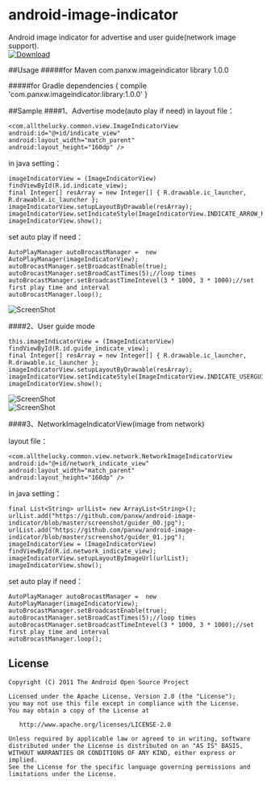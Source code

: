 android-image-indicator
=======================

Android image indicator for advertise and user guide(network image support).  
 [ ![Download](https://api.bintray.com/packages/panxw/maven/android-image-indicator/images/download.svg) ](https://bintray.com/panxw/maven/android-image-indicator/_latestVersion)  

##Usage
#####for Maven
	<dependency>
		<groupId>com.panxw.imageindicator</groupId>
		<artifactId>library</artifactId>
		<version>1.0.0</version>
	</dependency>

#####for Gradle
	dependencies {
		compile 'com.panxw.imageindicator:library:1.0.0'
	}

##Sample
####1、Advertise mode(auto play if need)
in layout file：

	<com.allthelucky.common.view.ImageIndicatorView
	android:id="@+id/indicate_view"
	android:layout_width="match_parent"
	android:layout_height="160dp" />
        
in java setting：

	imageIndicatorView = (ImageIndicatorView) findViewById(R.id.indicate_view);
	final Integer[] resArray = new Integer[] { R.drawable.ic_launcher, R.drawable.ic_launcher };
	imageIndicatorView.setupLayoutByDrawable(resArray);
	imageIndicatorView.setIndicateStyle(ImageIndicatorView.INDICATE_ARROW_ROUND_STYLE);
	imageIndicatorView.show();

set auto play if need：

	AutoPlayManager autoBrocastManager =  new AutoPlayManager(imageIndicatorView);
	autoBrocastManager.setBroadcastEnable(true);
	autoBrocastManager.setBroadCastTimes(5);//loop times
	autoBrocastManager.setBroadcastTimeIntevel(3 * 1000, 3 * 1000);//set first play time and interval
	autoBrocastManager.loop();

![ScreenShot](https://raw.github.com/panxw/android-image-indicator/master/screenshot/poster0.jpg)

####2、User guide mode

	this.imageIndicatorView = (ImageIndicatorView) findViewById(R.id.guide_indicate_view);
	final Integer[] resArray = new Integer[] { R.drawable.ic_launcher, R.drawable.ic_launcher };
	imageIndicatorView.setupLayoutByDrawable(resArray);
	imageIndicatorView.setIndicateStyle(ImageIndicatorView.INDICATE_USERGUIDE_STYLE);
	imageIndicatorView.show();

![ScreenShot](https://raw.github.com/panxw/android-image-indicator/master/screenshot/guider_00.jpg)  
![ScreenShot](https://raw.github.com/panxw/android-image-indicator/master/screenshot/guider_01.jpg)

####3、NetworkImageIndicatorView(image from network)

layout file：

	<com.allthelucky.common.view.network.NetworkImageIndicatorView
	android:id="@+id/network_indicate_view"
	android:layout_width="match_parent"
	android:layout_height="160dp" />

in java setting：

	final List<String> urlList= new ArrayList<String>();
	urlList.add("https://github.com/panxw/android-image-indicator/blob/master/screenshot/guider_00.jpg");
	urlList.add("https://github.com/panxw/android-image-indicator/blob/master/screenshot/guider_01.jpg");
	imageIndicatorView = (ImageIndicatorView) findViewById(R.id.network_indicate_view);
	imageIndicatorView.setupLayoutByImageUrl(urlList);
	imageIndicatorView.show();

set auto play if need：

	AutoPlayManager autoBrocastManager =  new AutoPlayManager(imageIndicatorView);
	autoBrocastManager.setBroadcastEnable(true);
	autoBrocastManager.setBroadCastTimes(5);//loop times
	autoBrocastManager.setBroadcastTimeIntevel(3 * 1000, 3 * 1000);//set first play time and interval
	autoBrocastManager.loop();


## License

    Copyright (C) 2011 The Android Open Source Project

    Licensed under the Apache License, Version 2.0 (the "License");
    you may not use this file except in compliance with the License.
    You may obtain a copy of the License at

       http://www.apache.org/licenses/LICENSE-2.0

    Unless required by applicable law or agreed to in writing, software
    distributed under the License is distributed on an "AS IS" BASIS,
    WITHOUT WARRANTIES OR CONDITIONS OF ANY KIND, either express or implied.
    See the License for the specific language governing permissions and
    limitations under the License.



